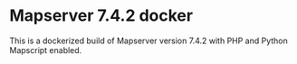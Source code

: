 # Mapserver 7.4.2 docker
This is a dockerized build of Mapserver version 7.4.2 with PHP and Python Mapscript enabled.  
